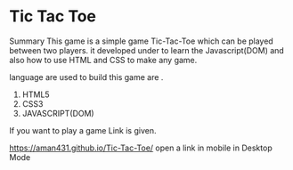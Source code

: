 # Tic Tac Toe 

Summary
This game is a simple game Tic-Tac-Toe which can be played between two players. it developed under to learn the Javascript(DOM) and also how to use HTML and CSS to make any game.

language are used to build this game are .
1) HTML5
2) CSS3
3) JAVASCRIPT(DOM)

If you want to play a game  Link is given.

https://aman431.github.io/Tic-Tac-Toe/
open a link in mobile in Desktop Mode
